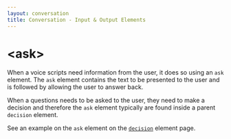 ```yaml
---
layout: conversation
title: Conversation - Input & Output Elements
---
```

# &lt;ask&gt;

When a voice scripts need information from the user, it does so using an `ask` element. The `ask` element contains the text to be presented to the user and is followed by allowing the user to answer back.

When a questions needs to be asked to the user, they need to make a decision and therefore the `ask` element typically are found inside a parent `decision` element.

See an example on the `ask` element on the [`decision`](/docs/conversation-decisions) element page.
